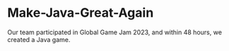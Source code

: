 # Make-Java-Great-Again
Our team participated in Global Game Jam 2023, and within 48 hours, we created a Java game.
